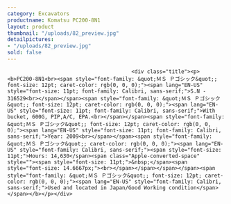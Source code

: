 ```yaml
---
category: Excavators
productname: Komatsu PC200-8N1
layout: product
thumbnail: "/uploads/82_preview.jpg"
detailpictures:
- "/uploads/82_preview.jpg"
sold: false
---
```


                                            <div class="title"><p><b>PC200-8N1<br><span style="font-family: &quot;ＭＳ Ｐゴシック&quot;; font-size: 12pt; caret-color: rgb(0, 0, 0);"><span lang="EN-US" style="font-size: 11pt; font-family: Calibri, sans-serif;">S.N - 316529<br></span></span><span style="font-family: &quot;ＭＳ Ｐゴシック&quot;; font-size: 12pt; caret-color: rgb(0, 0, 0);"><span lang="EN-US" style="font-size: 11pt; font-family: Calibri, sans-serif;">With bucket, 600G, PIP,A/C, EPA.<br></span></span><span style="font-family: &quot;ＭＳ Ｐゴシック&quot;; font-size: 12pt; caret-color: rgb(0, 0, 0);"><span lang="EN-US" style="font-size: 11pt; font-family: Calibri, sans-serif;">Year: 2009<br></span></span><span style="font-family: &quot;ＭＳ Ｐゴシック&quot;; caret-color: rgb(0, 0, 0);"><span lang="EN-US" style="font-family: Calibri, sans-serif;"><span style="font-size: 11pt;">Hours: 14,630</span><span class="Apple-converted-space" style=""><span style="font-size: 11pt;">&nbsp;</span><span style="font-size: 14.6667px;"><br></span></span></span></span><span style="font-family: &quot;ＭＳ Ｐゴシック&quot;; font-size: 12pt; caret-color: rgb(0, 0, 0);"><span lang="EN-US" style="font-family: Calibri, sans-serif;">Used and located in Japan/Good Working condition</span></span></b></p></div>

